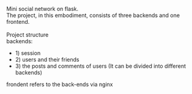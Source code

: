Mini social network on flask.<br>
The project, in this embodiment, consists of three backends and one frontend.<br>
<br>
Project structure<br>
  backends:<br>
  <ul>
    <li>1) session</li>
    <li>2) users and their friends</li>
    <li>3) the posts and comments of users (It can be divided into different backends)</li>
  </ul
  <br>
  frondent refers to the back-ends via nginx

[drag]: https://github.com/AlisultanovMuhammadsafarali/rest_rsoi_kp/blob/master/rsoi_v03.png"
